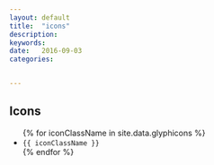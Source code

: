 ```yaml
---
layout: default
title:  "icons"
description: 
keywords: 
date:   2016-09-03
categories: 


---
```

## Icons ##

<div class="bs-glyphicons">
    <ul class="glyphicons-list">
      {% for iconClassName in site.data.glyphicons %}
        <li>
          <span class="glyphicon {{ iconClassName }}" aria-hidden="true"></span>
          <code>{{ iconClassName }}</code>
        </li>
      {% endfor %}
    </ul>
  </div>

